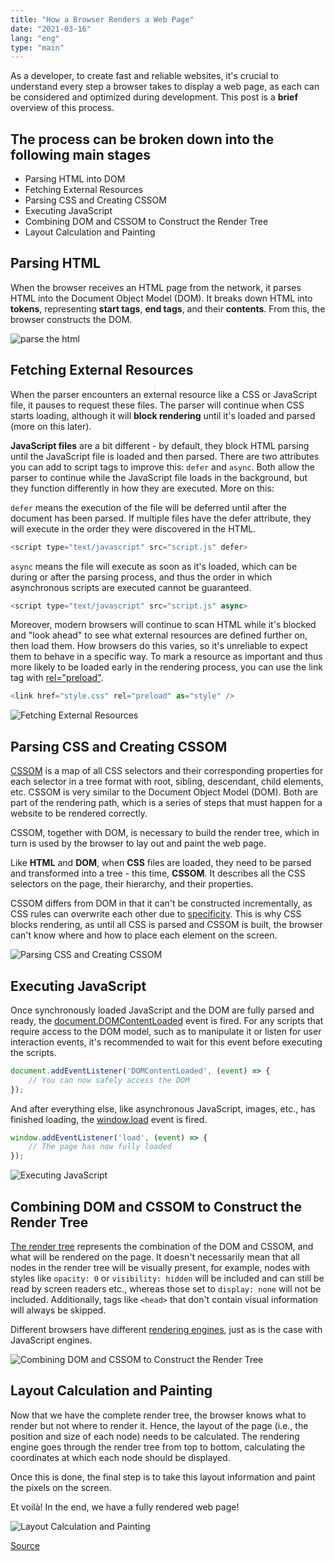 ```yaml
---
title: "How a Browser Renders a Web Page"
date: "2021-03-16"
lang: "eng"
type: "main"
---
```


As a developer, to create fast and reliable websites, it's crucial to understand every step a browser takes to display a web page, as each can be considered and optimized during development. This post is a **brief** overview of this process.

## The process can be broken down into the following main stages

- Parsing HTML into DOM
- Fetching External Resources
- Parsing CSS and Creating CSSOM
- Executing JavaScript
- Combining DOM and CSSOM to Construct the Render Tree
- Layout Calculation and Painting

## Parsing HTML

When the browser receives an HTML page from the network, it parses HTML into the Document Object Model (DOM).
It breaks down HTML into **tokens**, representing **start tags**, **end tags**, and their **contents**. From this, the browser constructs the DOM.

![parse the html](https://cloud.cdroma.ru/upload/2900d46cf4572086bb3a71a2004f4bc81603967819483.png)

## Fetching External Resources

When the parser encounters an external resource like a CSS or JavaScript file, it pauses to request these files. The parser will continue when CSS starts loading, although it will **block rendering** until it's loaded and parsed (more on this later).

**JavaScript files** are a bit different - by default, they block HTML parsing until the JavaScript file is loaded and then parsed. There are two attributes you can add to script tags to improve this: `defer` and `async`. Both allow the parser to continue while the JavaScript file loads in the background, but they function differently in how they are executed. More on this:

`defer` means the execution of the file will be deferred until after the document has been parsed. If multiple files have the defer attribute, they will execute in the order they were discovered in the HTML.

```javascript
<script type="text/javascript" src="script.js" defer>
```

`async` means the file will execute as soon as it's loaded, which can be during or after the parsing process, and thus the order in which asynchronous scripts are executed cannot be guaranteed.

```javascript
<script type="text/javascript" src="script.js" async>
```

Moreover, modern browsers will continue to scan HTML while it's blocked and "look ahead" to see what external resources are defined further on, then load them. How browsers do this varies, so it's unreliable to expect them to behave in a specific way. To mark a resource as important and thus more likely to be loaded early in the rendering process, you can use the link tag with [rel="preload"](https://developer.mozilla.org/ru/docs/Web/HTML/Preloading_content).

```javascript
<link href="style.css" rel="preload" as="style" />
```

![Fetching External Resources](https://cloud.cdroma.ru/upload/de89cbe7244a704261ec4bd7d8a5bd131603969108205.png)

## Parsing CSS and Creating CSSOM

[CSSOM](https://developer.mozilla.org/en-US/docs/Glossary/CSSOM) is a map of all CSS selectors and their corresponding properties for each selector in a tree format with root, sibling, descendant, child elements, etc. CSSOM is very similar to the Document Object Model (DOM). Both are part of the rendering path, which is a series of steps that must happen for a website to be rendered correctly.

CSSOM, together with DOM, is necessary to build the render tree, which in turn is used by the browser to lay out and paint the web page.

Like **HTML** and **DOM**, when **CSS** files are loaded, they need to be parsed and transformed into a tree - this time, **CSSOM**. It describes all the CSS selectors on the page, their hierarchy, and their properties.

CSSOM differs from DOM in that it can't be constructed incrementally, as CSS rules can overwrite each other due to [specificity](https://developer.mozilla.org/ru/docs/Web/CSS/Specificity). This is why CSS blocks rendering, as until all CSS is parsed and CSSOM is built, the browser can't know where and how to place each element on the screen.

![Parsing CSS and Creating CSSOM](https://cloud.cdroma.ru/upload/e40b18af0d79d7d86179c457aa28005a1603970058277.jpeg)

## Executing JavaScript

Once synchronously loaded JavaScript and the DOM are fully parsed and ready, the [document.DOMContentLoaded](https://developer.mozilla.org/ru/docs/Web/API/Document/DOMContentLoaded_event) event is fired. For any scripts that require access to the DOM model, such as to manipulate it or listen for user interaction events, it's recommended to wait for this event before executing the scripts.

```javascript
document.addEventListener('DOMContentLoaded', (event) => {
    // You can now safely access the DOM
});
```

And after everything else, like asynchronous JavaScript, images, etc., has finished loading, the [window.load](https://developer.mozilla.org/ru/docs/Web/Events/load) event is fired.

```javascript
window.addEventListener('load', (event) => {
    // The page has now fully loaded
});
```

![Executing JavaScript](https://cloud.cdroma.ru/upload/89913c1fdfbfb97c923543839a4ebe9c1603970486086.png)

## Combining DOM and CSSOM to Construct the Render Tree

[The render tree](https://developers.google.com/web/fundamentals/performance/critical-rendering-path/render-tree-construction) represents the combination of the DOM and CSSOM, and what will be rendered on the page. It doesn't necessarily mean that all nodes in the render tree will be visually present, for example, nodes with styles like `opacity: 0` or `visibility: hidden` will be included and can still be read by screen readers etc., whereas those set to `display: none` will not be included. Additionally, tags like `<head>` that don't contain visual information will always be skipped.

Different browsers have different [rendering engines](https://en.wikipedia.org/wiki/Comparison_of_browser_engines), just as is the case with JavaScript engines.

![Combining DOM and CSSOM to Construct the Render Tree](https://cloud.cdroma.ru/upload/1211290eccd89fc9d039a0787e5628bd1603970868819.png)

## Layout Calculation and Painting

Now that we have the complete render tree, the browser knows what to render but not where to render it. Hence, the layout of the page (i.e., the position and size of each node) needs to be calculated. The rendering engine goes through the render tree from top to bottom, calculating the coordinates at which each node should be displayed.

Once this is done, the final step is to take this layout information and paint the pixels on the screen.

Et voilà! In the end, we have a fully rendered web page!

![Layout Calculation and Painting](<https://cloud.cdroma.ru/upload/92b92971efe1e76b06f45518935c281f1603971427741.png>)

[Source](https://dev.to/jstarmx/how-the-browser-renders-a-web-page-1ahc?utm_source=digest_mailer&utm_medium=email&utm_campaign=digest_email)
